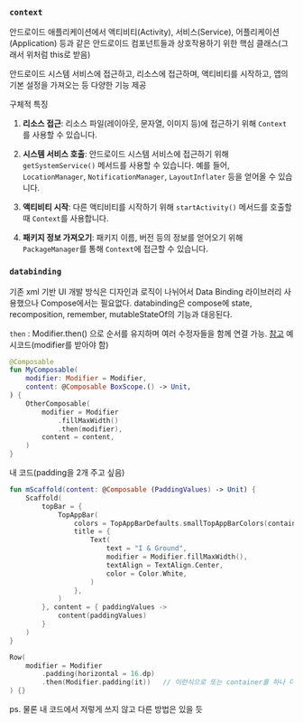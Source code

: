 ### `context` 
안드로이드 애플리케이션에서 액티비티(Activity), 서비스(Service), 어플리케이션(Application) 등과 같은 안드로이드 컴포넌트들과 상호작용하기 위한 핵심 클래스(그래서 위처럼 this로 받음)

안드로이드 시스템 서비스에 접근하고, 리소스에 접근하며, 액티비티를 시작하고, 앱의 기본 설정을 가져오는 등 다양한 기능 제공

구체적 특징
1. **리소스 접근**: 리소스 파일(레이아웃, 문자열, 이미지 등)에 접근하기 위해 `Context`를 사용할 수 있습니다.

2. **시스템 서비스 호출**: 안드로이드 시스템 서비스에 접근하기 위해 `getSystemService()` 메서드를 사용할 수 있습니다. 예를 들어, `LocationManager`, `NotificationManager`, `LayoutInflater` 등을 얻어올 수 있습니다.
   
3. **액티비티 시작**: 다른 액티비티를 시작하기 위해 `startActivity()` 메서드를 호출할 때 `Context`를 사용합니다.
   
4. **패키지 정보 가져오기**: 패키지 이름, 버전 등의 정보를 얻어오기 위해 `PackageManager`를 통해 `Context`에 접근할 수 있습니다.


### `databinding`
기존 xml 기반 UI 개발 방식은 디자인과 로직이 나뉘어서 Data Binding 라이브러리 사용했으나
Compose에서는 필요없다. databinding은 compose에 state, recomposition, remember, mutableStateOf의 기능과 대응된다.

`then` : Modifier.then() 으로 순서를 유지하며 여러 수정자들을 함께 연결 가능. [참고](https://developermemos.com/posts/modifier-then-jetpack-compose)
예시코드(modifier를 받아야 함)
```kotlin
@Composable
fun MyComposable(
    modifier: Modifier = Modifier,
    content: @Composable BoxScope.() -> Unit,
) {
    OtherComposable(
        modifier = Modifier
            .fillMaxWidth()
            .then(modifier),
        content = content,
    )
}
```

내 코드(padding을 2개 주고 싶음)
```kotlin
fun mScaffold(content: @Composable (PaddingValues) -> Unit) {  
    Scaffold(  
        topBar = {  
            TopAppBar(  
                colors = TopAppBarDefaults.smallTopAppBarColors(containerColor = Color.Blue),  
                title = {  
                    Text(  
                        text = "I & Ground",  
                        modifier = Modifier.fillMaxWidth(),  
                        textAlign = TextAlign.Center,  
                        color = Color.White,  
                    )  
                },  
            )  
        }, content = { paddingValues ->  
            content(paddingValues)  
        }  
    )  
}

Row(  
    modifier = Modifier  
        .padding(horizontal = 16.dp)  
        .then(Modifier.padding(it))   // 이런식으로 또는 container를 하나 더 만들기?
) {}
```
ps. 물론 내 코드에서 저렇게 쓰지 않고 다른 방법은 있을 듯

